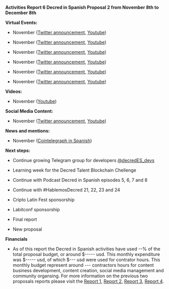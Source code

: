 **Activities Report 6 Decred in Spanish Proposal 2 from November 8th to December 8th**

**Virtual Events:**

-  November ([Twitter announcement](), [Youtube]())

-  November ([Twitter announcement](), [Youtube]())

-  November ([Twitter announcement](), [Youtube]())

-  November ([Twitter announcement](), [Youtube]())

-  November ([Twitter announcement](), [Youtube]())

-  November ([Twitter announcement](), [Youtube]())


**Videos:**

-  November ([Youtube]())

**Social Media Content:**

-  November ([Twitter announcement](), [Youtube]())


**News and mentions:**

-   November ([Cointelegraph in Spanish]())

**Next steps:**

- Continue growing Telegram group for developers [@decredES_devs](https://t.me/decredES_devs)

- Learning week for the Decred Talent Blockchain Chellenge 

- Continue with Podcast Decred in Spanish episodes 5, 6, 7 and 8

- Continue with #HablemosDecred 21, 22, 23 and 24 

- Cripto Latin Fest sponsorship 

- Labitconf sponsorship 

- Final report 

- New proposal  


**Financials**

- As of this report the Decred in Spanish activities have used --% of the total proposal budget, or around $----- usd. This monthly expenditure was $----- usd, of which $--- usd were used for contrator hours. This monthly budget represent around --- contractors hours for content business development, content creation, social media management and community organsing. For more information on the previous two proposals reports please visit the [Report 1](https://www.reddit.com/r/decred/comments/hn4sve/activities_report_decred_en_espa%C3%B1ol_proposal_2/), [Report 2](https://www.reddit.com/r/decred/comments/i7ue8h/activities_report_decred_en_espa%C3%B1ol_proposal_2/), [Report 3](https://www.reddit.com/r/decred/comments/ip0uke/activities_report_3_decred_en_espa%C3%B1ol_proposal_2/), [Report 4](https://www.reddit.com/r/decred/comments/j9v76j/activities_report_4_decred_en_espa%C3%B1ol_proposal_2/).
